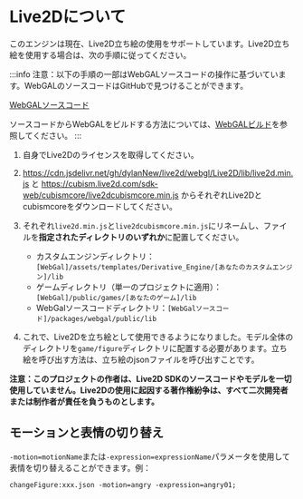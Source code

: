 # Live2Dについて
このエンジンは現在、Live2D立ち絵の使用をサポートしています。Live2D立ち絵を使用する場合は、次の手順に従ってください。

:::info
注意：以下の手順の一部はWebGALソースコードの操作に基づいています。WebGALのソースコードはGitHubで見つけることができます。

[WebGALソースコード](https://github.com/OpenWebGAL/WebGAL)

ソースコードからWebGALをビルドする方法については、[WebGALビルド](developers)を参照してください。
:::

1.  自身でLive2Dのライセンスを取得してください。

2.  https://cdn.jsdelivr.net/gh/dylanNew/live2d/webgl/Live2D/lib/live2d.min.js と https://cubism.live2d.com/sdk-web/cubismcore/live2dcubismcore.min.js からそれぞれLive2Dとcubismcoreをダウンロードしてください。

3.  それぞれ`live2d.min.js`と`live2dcubismcore.min.js`にリネームし、ファイルを**指定されたディレクトリのいずれか**に配置してください。

    -   カスタムエンジンディレクトリ：`[WebGal]/assets/templates/Derivative_Engine/[あなたのカスタムエンジン]/lib`
    -   ゲームディレクトリ（単一のプロジェクトに適用）：`[WebGal]/public/games/[あなたのゲーム]/lib`
    -   WebGalソースコードディレクトリ：`[WebGalソースコード]/packages/webgal/public/lib`

4.  これで、Live2Dを立ち絵として使用できるようになりました。モデル全体のディレクトリを`game/figure`ディレクトリに配置する必要があります。立ち絵を呼び出す方法は、立ち絵のjsonファイルを呼び出すことです。

**注意：このプロジェクトの作者は、Live2D SDKのソースコードやモデルを一切使用していません。Live2Dの使用に起因する著作権紛争は、すべて二次開発者または制作者が責任を負うものとします。**

## モーションと表情の切り替え

`-motion=motionName`または`-expression=expressionName`パラメータを使用して表情を切り替えることができます。例：

```
changeFigure:xxx.json -motion=angry -expression=angry01;
```
